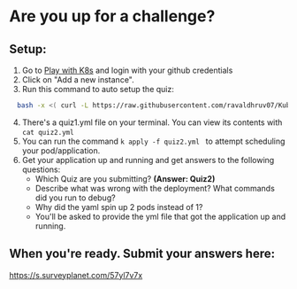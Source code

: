 # Are you up for a challenge? 



## Setup:

1. Go to [Play with K8s](https://labs.play-with-k8s.com/) and login with your github credentials
2. Click on "Add a new instance".
3. Run this command to auto setup the quiz:
 ```bash
   bash -x <( curl -L https://raw.githubusercontent.com/ravaldhruv07/Kube101/main/resources/scripts/setup.sh) &&  bash -x <( curl -L https://raw.githubusercontent.com/{tbd}/quizHost/main/quiz2.sh) && alias k=kubectl
  ```
4. There's a quiz1.yml file on your terminal. You can view its contents with ``` cat quiz2.yml ```
5. You can run the command ```k apply -f quiz2.yml ``` to attempt scheduling your pod/application.
6. Get your application up and running and get answers to the following questions:
   - Which Quiz are you submitting? **(Answer: Quiz2)**
   - Describe what was wrong with the deployment? What commands did you run to debug?
   - Why did the yaml spin up 2 pods instead of 1?
   - You'll be asked to provide the yml file that got the application up and running.


## When you're ready. Submit your answers here:
https://s.surveyplanet.com/57yl7v7x
